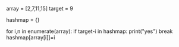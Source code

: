 array = [2,7,11,15]
target = 9

hashmap = {}

for i,n in enumerate(array):
    if target-i in hashmap:
        print("yes")
        break
    hashmap[array[i]]=i
